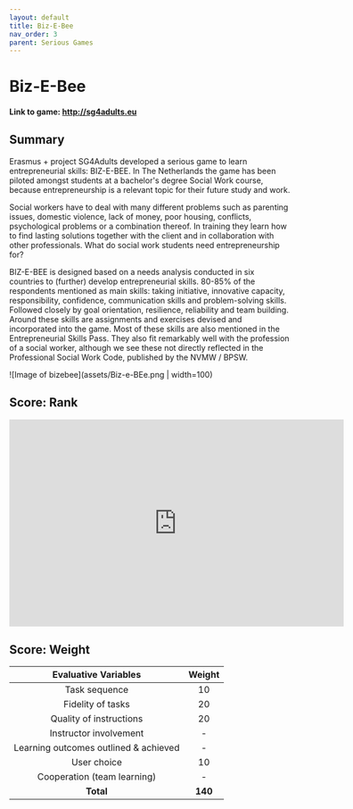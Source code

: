 ```yaml
---
layout: default
title: Biz-E-Bee
nav_order: 3
parent: Serious Games
---
```


# Biz-E-Bee

#### Link to game: http://sg4adults.eu

## Summary

Erasmus + project SG4Adults developed a serious game to learn entrepreneurial skills: BIZ-E-BEE. In The Netherlands the game has been piloted amongst students at a bachelor's degree Social Work course, because entrepreneurship is a relevant topic for their future study and work.

Social workers have to deal with many different problems such as parenting issues, domestic violence, lack of money, poor housing, conflicts, psychological problems or a combination thereof. In training they learn how to find lasting solutions together with the client and in collaboration with other professionals. What do social work students need entrepreneurship for?

BIZ-E-BEE is designed based on a needs analysis conducted in six countries to (further) develop entrepreneurial skills. 80-85% of the respondents mentioned as main skills: taking initiative, innovative capacity, responsibility, confidence, communication skills and problem-solving skills. Followed closely by goal orientation, resilience, reliability and team building. Around these skills are assignments and exercises devised and incorporated into the game. Most of these skills are also mentioned in the Entrepreneurial Skills Pass. They also fit remarkably well with the profession of a social worker, although we see these not directly reflected in the Professional Social Work Code, published by the NVMW / BPSW.

![Image of bizebee](assets/Biz-e-BEe.png | width=100)

## Score: Rank

<iframe width="600" height="371" seamless frameborder="0" scrolling="no" src="https://docs.google.com/spreadsheets/d/e/2PACX-1vRQeSSNa-R2e3TA_gbRtNTG3-69Q0TsvFACQQct_vCGbwvci6NYCB5iWdA0Nlzw5RUHCZdxqINldR5G/pubchart?oid=1515523664&amp;format=interactive"></iframe>


## Score: Weight


|           Evaluative Variables         |  Weight|
|:--------------------------------------:|:------:|
|              Task sequence             |   10   |
|            Fidelity of tasks           |   20   |
|           Quality of instructions      |   20   |
|         Instructor involvement         |    -   |
|  Learning outcomes outlined & achieved |    -   |
|               User choice              |   10   |
|          Cooperation (team learning)   |    -   |
| **Total**                              | **140**|




